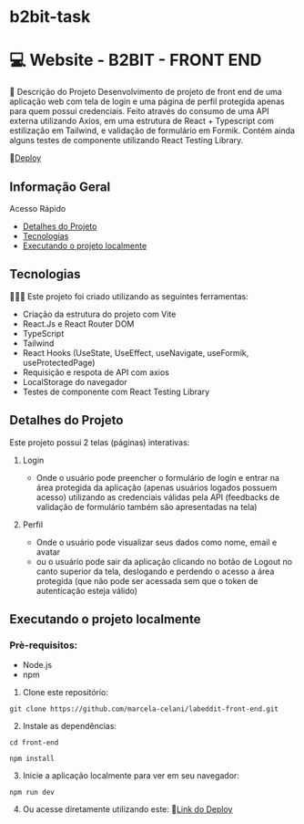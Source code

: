 # b2bit-task

# 💻 Website - B2BIT - FRONT END

📝 Descrição do Projeto
Desenvolvimento de projeto de front end de uma aplicação web com tela de login e uma página de perfil protegida apenas para quem possui credenciais. Feito através do consumo de uma API externa utilizando Axios, em uma estrutura de React + Typescript com estilização em Tailwind, e validação de formulário em Formik. Contém ainda alguns testes de componente utilizando React Testing Library.

 🔗[Deploy](https://labeddit-front-gzrqi60sj-marcela-celani.vercel.app/login)


## Informação Geral

Acesso Rápido
* [Detalhes do Projeto](#detalhes-do-projeto)
* [Tecnologias](#tecnologias)
* [Executando o projeto localmente](#executando-o-projeto-localmente)

## Tecnologias
👩🏻‍💻 Este projeto foi criado utilizando as seguintes ferramentas:

* Criação da estrutura do projeto com Vite
* React.Js e React Router DOM
* TypeScript
* Tailwind
* React Hooks (UseState, UseEffect, useNavigate, useFormik, useProtectedPage)
* Requisição e respota de API com axios
* LocalStorage do navegador
* Testes de componente com React Testing Library

## Detalhes do Projeto

Este projeto possui 2 telas (páginas) interativas:

1. Login
    - Onde o usuário pode preencher o formulário de login e entrar na área protegida da aplicação (apenas usuários logados possuem acesso) utilizando as credenciais válidas pela API (feedbacks de validação de formulário também são apresentadas na tela)

2. Perfil
    - Onde o usuário pode visualizar seus dados como nome, email e avatar
    - ou o usuário pode sair da aplicação clicando no botão de Logout no canto superior da tela, deslogando e perdendo o acesso a área protegida (que não pode ser acessada sem que o token de autenticação esteja válido)

    
## Executando o projeto localmente
### Prè-requisitos:

- Node.js
- npm

1. Clone este repositório:
```
git clone https://github.com/marcela-celani/labeddit-front-end.git
```

2. Instale as dependências:
```
cd front-end
```
```
npm install
```

3. Inicie a aplicação localmente para ver em seu navegador:
```
npm run dev
```

4. Ou acesse diretamente utilizando este: 🔗[Link do Deploy](https://labeddit-front-gzrqi60sj-marcela-celani.vercel.app/login)
